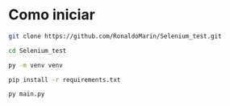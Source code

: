 # Como iniciar

```bash
git clone https://github.com/RonaldoMarin/Selenium_test.git
```

``` bash
cd Selenium_test
```

``` bash
py -m venv venv
```

``` bash
pip install -r requirements.txt
```

``` bash
py main.py
```